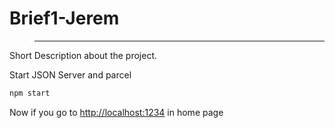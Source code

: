 # Brief1-Jerem
> ***
Short Description about the project.

Start JSON Server and parcel

```bash
npm start
```

Now if you go to [http://localhost:1234](http://localhost:1234) in home page
